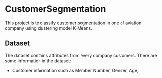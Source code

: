 # CustomerSegmentation
This project is to classify customer segmentation in one of aviation company using clustering model K-Means.

## Dataset
The dataset contains attributes from every company customers. There are some information in the dataset: <br>
+ Customer information such as Member Number, Gender, Age,
